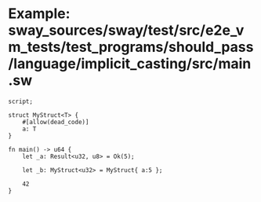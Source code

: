 # Example: sway_sources/sway/test/src/e2e_vm_tests/test_programs/should_pass/language/implicit_casting/src/main.sw

```sway
script;

struct MyStruct<T> {
    #[allow(dead_code)]
    a: T
}

fn main() -> u64 {
    let _a: Result<u32, u8> = Ok(5);

    let _b: MyStruct<u32> = MyStruct{ a:5 };

    42
}

```
